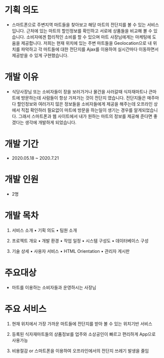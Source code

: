 # 기획 의도
- 스마트폰으로 주변지역 마트들을 찾아보고 해당 마트의 전단지를 볼 수 있는 서비스입니다. 근처에 있는 마트의 할인정보를 확인하고 서로에 상품들을 비교해 볼 수 있습니다. 
  소비자에겐 합리적인 소비를 할 수 있으며 마트 사장님에게는 마케팅에 도움을 제공합니다.
  저희는 현재 위치에 있는 주변 마트들을 Geolocation으로 내 위치를 파악하고 각 마트들에 대한 전단지를 Ajax를 이용하여 실시간마다 이동하면서 제공받을 수 있게 구현했습니다.

# 개발 이유
- 식당사장님 또는 소비자들이 장을 보러가거나 물건을 사러갈때 식자재마트나 큰마트에 방문하는데 사람들이 항상 가져가는 것이 전단지 였습니다. 
  전단지들은 매주마다 할인정보와 여러가지 많은 정보들을 소비자들에게 제공을 해주는데 오프라인 상에서 직접 확인하러 필요없이 마트에 방문을 하는일이 생기는 경우를 알게되었습니다.
  그래서 스마트폰과 웹 사이트에서 내가 원하는 마트의 정보를 제공해 준다면 좋겠다는 생각에 개발하게 되었습니다. 
  
# 개발 기간
- 2020.05.18 ~ 2020.7.21

# 개발 인원
- 2명

# 개발 목차
1. 서비스 소개
  • 기획 의도
  • 팀원 소개
  
2. 프로젝트 개요
  • 개발 환경
  • 작업 일정
  • 시스템 구성도
  • 데이터베이스 구성
  
3. 기술 상세
  • 사용자 서비스
  • HTML Orientation
  • 관리자 게시판

# 주요대상
- 마트를 이용하는 소비자들과 운영하시는 사장님

# 주요 서비스
1. 현재 위치에서 가장 가까운 마트들에 전단지를 받아 볼 수 있는 위치기반 서비스

2. 등록된 식자재마트들의 상품정보를 업주와 소상공인이 빠르고 편리하게 App으로 사용가능

3. 비용절감 or 스마트폰을 이용하여 오프라인에서의 전단지 쓰레기 발생을 줄임




